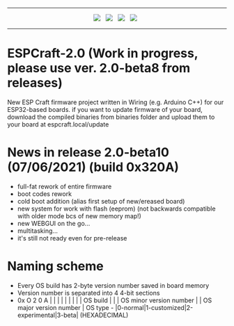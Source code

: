 <hr/>
<p align="center">
<img src="https://img.shields.io/github/last-commit/nvias/ESPCraft-2.0.svg?style=for-the-badge" />
&nbsp;
<img src="https://img.shields.io/travis/com/nvias/ESPCraft-2.0.svg/master?style=for-the-badge" />
&nbsp;
<img src="https://img.shields.io/github/license/nvias/ESPCraft-2.0.svg?style=for-the-badge" />
&nbsp;
<a href="https://github.com/nvias/ESPCraft-2.0/releases"><img src="https://img.shields.io/github/v/tag/nvias/ESPCraft-2.0?label=LATEST&style=for-the-badge" /></a>
&nbsp;
</p>
<hr/>

# ESPCraft-2.0 (Work in progress, please use ver. 2.0-beta8 from releases)
New ESP Craft firmware project written in Wiring (e.g. Arduino C++) for our ESP32-based boards. 
if you want to update firmware of your board, download the compiled binaries from binaries folder and upload them to your board at espcraft.local/update

# News in release 2.0-beta10 (07/06/2021) (build 0x320A)
- full-fat rework of entire firmware
- boot codes rework
- cold boot addition (alias first setup of new/ereased board)
- new system for work with flash (eeprom) (not backwards compatible with older mode bcs of new memory map!)
- new WEBGUI on the go...
- multitasking...
- it's still not ready even for pre-release

# Naming scheme
- Every OS build has 2-byte version number saved in board memory
- Version number is separated into 4 4-bit sections
- 0x O 2 0 A
   | | | | |
   | | | | OS build
   | | | OS minor version number
   | | OS major version number
   | OS type - |0-normal|1-customized|2-experimental|3-beta|
   (HEXADECIMAL)
